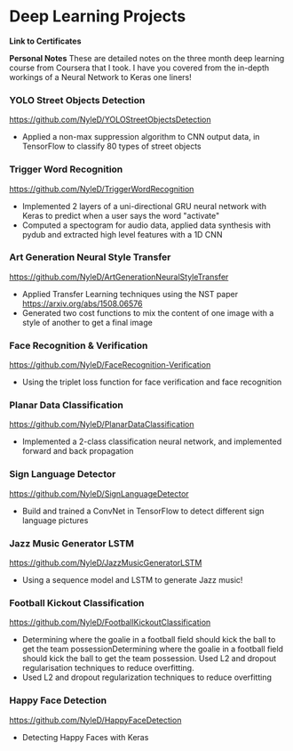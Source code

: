 # Deep Learning Projects


**Link to Certificates**

**Personal Notes**
These are detailed notes on the three month deep learning course from Coursera that I took. I have you covered from the in-depth workings of a Neural Network to Keras one liners!

### YOLO Street Objects Detection
https://github.com/NyleD/YOLOStreetObjectsDetection
- Applied a non-max suppression algorithm to CNN output data, in TensorFlow to classify 80 types of street objects

### Trigger Word Recognition
https://github.com/NyleD/TriggerWordRecognition
- Implemented 2 layers of a uni-directional GRU neural network with Keras to predict when a user says the word "activate"
- Computed a spectogram for audio data, applied data synthesis with pydub and extracted high level features with a 1D CNN

### Art Generation Neural Style Transfer
https://github.com/NyleD/ArtGenerationNeuralStyleTransfer
- Applied Transfer Learning techniques using the NST paper https://arxiv.org/abs/1508.06576
- Generated two cost functions to mix the content of one image with a style of another to get a final image 

### Face Recognition & Verification
https://github.com/NyleD/FaceRecognition-Verification
- Using the triplet loss function for face verification and face recognition

### Planar Data Classification
https://github.com/NyleD/PlanarDataClassification
- Implemented a 2-class classification neural network, and implemented forward and back propagation  

### Sign Language Detector
https://github.com/NyleD/SignLanguageDetector
- Build and trained a ConvNet in TensorFlow to detect different sign language pictures

### Jazz Music Generator LSTM
https://github.com/NyleD/JazzMusicGeneratorLSTM
- Using a sequence model and LSTM to generate Jazz music!

### Football Kickout Classification
https://github.com/NyleD/FootballKickoutClassification
- Determining where the goalie in a football field should kick the ball to get the team possessionDetermining where the goalie in a football field should kick the ball to get the team possession. Used L2 and dropout regularisation techniques to reduce overfitting.  
- Used L2 and dropout regularization techniques to reduce overfitting  

### Happy Face Detection 
https://github.com/NyleD/HappyFaceDetection
- Detecting Happy Faces with Keras

